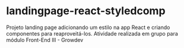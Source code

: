 # landingpage-react-styledcomp

Projeto landing page adicionando um estilo na app React e criando componentes para reaproveitá-los. Atividade realizada em grupo para módulo Front-End III - Growdev
